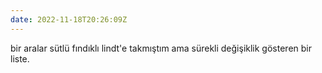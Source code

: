 ```yaml
---
date: 2022-11-18T20:26:09Z
---
```

bir aralar sütlü fındıklı lindt'e takmıştım ama sürekli değişiklik gösteren bir liste.